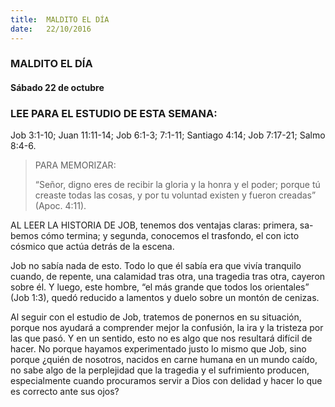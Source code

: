 ```yaml
---
title:  MALDITO EL DÍA
date:   22/10/2016
---
```


### MALDITO EL DÍA
#### Sábado 22 de octubre

### LEE PARA EL ESTUDIO DE ESTA SEMANA:
Job 3:1-10; Juan 11:11-14; Job 6:1-3; 7:1-11; Santiago 4:14; Job 7:17-21; Salmo 8:4-6.

> <p>PARA MEMORIZAR:</p>
> “Señor, digno eres de recibir la gloria y la honra y el poder; porque tú creaste todas las cosas, y por tu voluntad existen y fueron creadas” (Apoc. 4:11).

AL LEER LA HISTORIA DE JOB, tenemos dos ventajas claras: primera, sa- bemos cómo termina; y segunda, conocemos el trasfondo, el con icto cósmico que actúa detrás de la escena.

Job no sabía nada de esto. Todo lo que él sabía era que vivía tranquilo cuando, de repente, una calamidad tras otra, una tragedia tras otra, cayeron sobre él. Y luego, este hombre, “el más grande que todos los orientales” (Job 1:3), quedó reducido a lamentos y duelo sobre un montón de cenizas.

Al seguir con el estudio de Job, tratemos de ponernos en su situación, porque nos ayudará a comprender mejor la confusión, la ira y la tristeza por las que pasó. Y en un sentido, esto no es algo que nos resultará difícil de hacer. No porque hayamos experimentado justo lo mismo que Job, sino porque ¿quién de nosotros, nacidos en carne humana en un mundo caído, no sabe algo de la perplejidad que la tragedia y el sufrimiento producen, especialmente cuando procuramos servir a Dios con  delidad y hacer lo que es correcto ante sus ojos?